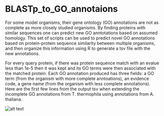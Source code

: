 # BLASTp_to_GO_annotaions
For some model organisms, their gene ontology (GO) annotations are not as complete as more closely studied organisms. By finding proteins with similar sequences one can predict new GO anntotations based on assumed homology. This set of scripts can be used to predict novel GO annotations based on protein-protein sequence similarity between multiple organisms, and then organize this information using R to generate a tsv file with the new annotations.

For every query protein, if there was protein sequence match with an evalue less than 1e-5 then it was kept and its GO terms were then associated with the matched protein. Each GO annotation produced has three fields: a GO term (from the organism with more complete anntoations), an evidence code, a gene name (from the organism with less complete annotations). Here are the first few lines from the output tsv when extending the incomplete GO annotations from T. thermophila using annotations  from A. thaliana.

![alt text](https://raw.githubusercontent.com/BrianMillerS/BLASTp_to_GO_annotaions/master/example_output.png)
